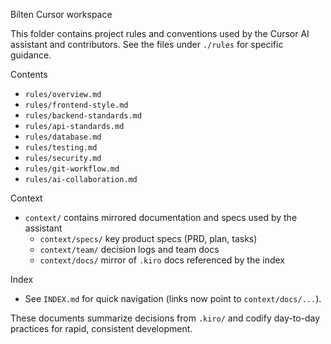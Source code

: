 Bilten Cursor workspace

This folder contains project rules and conventions used by the Cursor AI assistant and contributors. See the files under `./rules` for specific guidance.

Contents
- `rules/overview.md`
- `rules/frontend-style.md`
- `rules/backend-standards.md`
- `rules/api-standards.md`
- `rules/database.md`
- `rules/testing.md`
- `rules/security.md`
- `rules/git-workflow.md`
- `rules/ai-collaboration.md`

Context
- `context/` contains mirrored documentation and specs used by the assistant
  - `context/specs/` key product specs (PRD, plan, tasks)
  - `context/team/` decision logs and team docs
  - `context/docs/` mirror of `.kiro` docs referenced by the index

Index
- See `INDEX.md` for quick navigation (links now point to `context/docs/...`).

These documents summarize decisions from `.kiro/` and codify day-to-day practices for rapid, consistent development.

